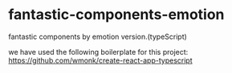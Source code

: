 # fantastic-components-emotion
fantastic components by emotion version.(typeScript)

we have used the following boilerplate for this project:
https://github.com/wmonk/create-react-app-typescript
